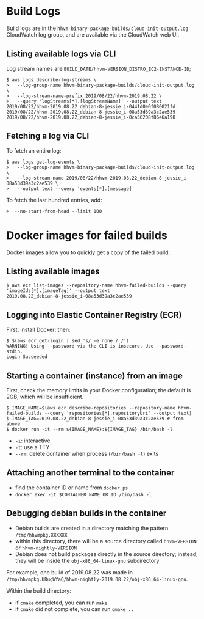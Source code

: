 # Build Logs

Build logs are in the `hhvm-binary-package-builds/cloud-init-output.log`
CloudWatch log group, and are available via the CloudWatch web UI.

## Listing available logs via CLI

Log stream names are `BUILD_DATE/hhvm-VERSION_DISTRO_EC2-INSTANCE-ID`;

```
$ aws logs describe-log-streams \
>   --log-group-name hhvm-binary-package-builds/cloud-init-output.log \
>   --log-stream-name-prefix 2019/08/22/hhvm-2019.08.22 \
>   --query 'logStreams[*].[logStreamName]' --output text
2019/08/22/hhvm-2019.08.22_debian-8-jessie_i-0441d0e0f080021fd
2019/08/22/hhvm-2019.08.22_debian-8-jessie_i-08a53d39a3c2ae539
2019/08/22/hhvm-2019.08.22_debian-8-jessie_i-0ca36208f86e6a198
```

## Fetching a log via CLI

To fetch an entire log:

```
$ aws logs get-log-events \
>   --log-group-name hhvm-binary-package-builds/cloud-init-output.log \
>   --log-stream-name 2019/08/22/hhvm-2019.08.22_debian-8-jessie_i-08a53d39a3c2ae539 \
>   --output text --query 'events[*].[message]'
```

To fetch the last hundred entries, add:

```
>  --no-start-from-head --limit 100
```

# Docker images for failed builds

Docker images allow you to quickly get a copy of the failed build.


## Listing available images

```
$ aws ecr list-images --repository-name hhvm-failed-builds --query 'imageIds[*].[imageTag]' --output text
2019.08.22_debian-8-jessie_i-08a53d39a3c2ae539
```

## Logging into Elastic Container Registry (ECR)

First, install Docker; then:

```
$ $(aws ecr get-login | sed 's/ -e none / /')
WARNING! Using --password via the CLI is insecure. Use --password-stdin.
Login Succeeded
```

## Starting a container (instance) from an image

First, check the memory limits in your Docker configuration; the default is
2GB, which will be insufficient.

```
$ IMAGE_NAME=$(aws ecr describe-repositories --repository-name hhvm-failed-builds --query 'repositories[*].repositoryUri' --output text)
$ IMAGE_TAG=2019.08.22_debian-8-jessie_i-08a53d39a3c2ae539 # from above
$ docker run -it --rm ${IMAGE_NAME}:${IMAGE_TAG} /bin/bash -l
```

- `-i`: interactive
- `-t`: use a TTY
- `--rm`: delete container when process (`/bin/bash -l`) exits

## Attaching another terminal to the container

- find the container ID or name from `docker ps`
- `docker exec -it $CONTAINER_NAME_OR_ID /bin/bash -l`

## Debugging debian builds in the container

- Debian builds are created in a directory matching the pattern
`/tmp/hhvmpkg.XXXXXX`
- within this directory, there will be a source directory called
  `hhvm-VERSION` or `hhvm-nightly-VERSION`
- Debian does not build packages directly in the source directory; instead,
  they will be inside the `obj-x86_64-linux-gnu` subdirectory

For example, one build of 2019.08.22 was made in
`/tmp/hhvmpkg.URugWYaQ/hhvm-nightly-2019.08.22/obj-x86_64-linux-gnu`.

Within the build directory:

- if `cmake` completed, you can run `make`
- if `cmake` did not complete, you can run `cmake ..`
